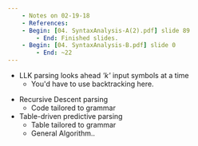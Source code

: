 ```yaml
---
    - Notes on 02-19-18
    - References:
    - Begin: [04. SyntaxAnalysis-A(2).pdf] slide 89
        - End: Finished slides.
    - Begin: [04. SyntaxAnalysis-B.pdf] slide 0
        - End: ~22
---
```


* LLK parsing looks ahead _'k'_ input symbols at a time
  * You'd have to use backtracking here.

- Recursive Descent parsing
  * Code tailored to grammar
- Table-driven predictive parsing
  * Table tailored to grammar
  * General Algorithm..
